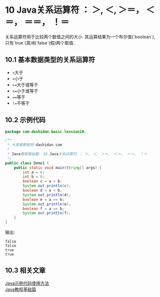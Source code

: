 10 Java关系运算符 ： ＞, ＜, ＞＝， ＜＝， ＝＝， ！＝
===

<div class="jumbotron">
<p>关系运算符用于比较两个数值之间的大小. 其运算结果为一个布尔值(`boolean`),只有`true`(真)和`false`(假)两个取值. </p>
</div>

10.1 基本数据类型的关系运算符  
---

* `>`大于   
* `<`小于   
* `>=`大于或等于   
* `<=`小于或等于   
* `==`等于   
* `!=`不等于   

10.2 示例代码
---

```java
package com.dashidan.basic.lession10;

/**
 * 大屎蛋教程网-dashidan.com
 *
 * Java教程基础篇: 10.Java关系运算符 ： ＞, ＜, ＞＝， ＜＝， ＝＝， ！＝
 */
public class Demo1 {
    public static void main(String[] args) {
        int a = 0;
        int b = 0;
        boolean c = a > b;
        System.out.println(c);
        boolean d = a < b;
        System.out.println(d);
        boolean e = a == b;
        System.out.println(e);
        boolean f = a == b;
        System.out.println(f);
    }
}

```
输出:

	false
	false
	true
	true
	
10.3 相关文章
---

[Java示例代码使用方法](http://localhost/article/java/addenda/Java示例代码使用方法.html)   
[Java教程基础篇](http://localhost/article/java/basic/index.html)   